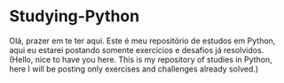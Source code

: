 # Studying-Python
Olá, prazer em te ter aqui. Este é meu repositório de estudos em Python, aqui eu estarei postando somente exercícios e desafios já resolvidos. (Hello, nice to have you here. This is my repository of studies in Python, here I will be posting only exercises and challenges already solved.)
